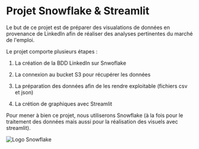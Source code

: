# Projet Snowflake & Streamlit

Le but de ce projet est de préparer des visualations de données en provenance de LinkedIn afin de réaliser des analyses pertinentes du marché de l'emploi.

Le projet comporte plusieurs étapes :

1. La création de la BDD LinkedIn sur Snwoflake

2. La connexion au bucket S3 pour récupérer les données

3. La préparation des données afin de les rendre exploitable (fichiers csv et json)

4. La crétion de graphiques avec Streamlit

Pour mener à bien ce projet, nous utiliserons Snowflake (à la fois pour le traitement des données mais aussi pour la réalisation des visuels avec streamlit).

![Logo Snowflake](/logo.png)
